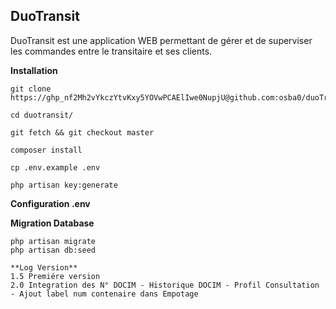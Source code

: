 ## DuoTransit
DuoTransit est une application WEB permettant de gérer et de superviser les commandes entre le transitaire et ses clients. 

**Installation**

```
git clone https://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@github.com:osba0/duoTransit.git

cd duotransit/

git fetch && git checkout master

composer install

cp .env.example .env

php artisan key:generate
```

**Configuration .env**

**Migration Database**
```
php artisan migrate
php artisan db:seed

**Log Version**
1.5 Premiére version
2.0 Integration des N° DOCIM - Historique DOCIM - Profil Consultation - Ajout label num contenaire dans Empotage
```
